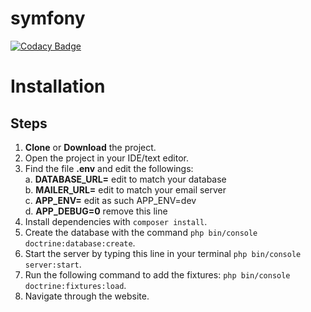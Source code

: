 # symfony

[![Codacy Badge](https://api.codacy.com/project/badge/Grade/574006a8f5534e238161afa9ca6d531c)](https://app.codacy.com/app/LykaJ/symfony?utm_source=github.com&utm_medium=referral&utm_content=LykaJ/symfony&utm_campaign=Badge_Grade_Settings)


# Installation

## Steps

1. **Clone** or **Download** the project.
2. Open the project in your IDE/text editor.
3. Find the file **.env** and edit the followings: <br/>
  a. **DATABASE_URL=** edit to match your database <br/>
  b. **MAILER_URL=** edit to match your email server <br/>
  c. **APP_ENV=** edit as such APP_ENV=dev <br/>
  d. **APP_DEBUG=0** remove this line <br/>
4. Install dependencies with `composer install`.
5. Create the database with the command `php bin/console doctrine:database:create`.
5. Start the server by typing this line in your terminal `php bin/console server:start`.
6. Run the following command to add the fixtures: `php bin/console doctrine:fixtures:load`.
7. Navigate through the website.

 
